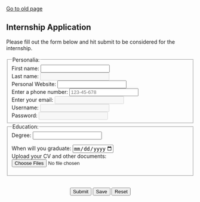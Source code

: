 <!DOCTYPE html>
<html lang="en">
<head>
<title>Internship Application</title>
<meta name="viewport" content="width=device-width, initial-scale=1">
<style>


input.empty {
   box-shadow: 0px 0px 10px red;
}

input.not-empty {
   box-shadow: 0px 0px 10px white;
}
</style>
</head>
<body>
<a href="index.html">Go to old page</a>
<h2>Internship Application</h2>  
<p>Please fill out the form below and hit submit to be considered for the internship.</p>
<script src="jsfile.js"></script>
<form>  
<fieldset>  
<legend>Personalia:</legend>
<label for="fname">First name:</label>
<input type="text" id="fname" name="fname" onchange="OnInputChange(this)" required class="empty"><br>
<label for="lname">Last name:</label>
<input type="text" id="lname" name="lname" onchange="OnInputChange(this)" required disabled class="empty"><br>
<label for="website">Personal Website:</label>
<input type="url" id="website" name="website"><br>
<label for="phone">Enter a phone number:</label>
<input type="tel" id="phone" name="phone" placeholder="123-45-678" pattern="[0-9]{3}-[0-9]{2}-[0-9]{3}"><br>
<label for="email">Enter your email:</label>
<input type="email" id="email" name="email" onchange="OnInputChange(this)" required disabled class="empty"><br>
<label for="uname">Username:</label>
<input type="text" id="uname" name="uname" onchange="OnInputChange(this)" required disabled class="empty"><br>
<label for="pass">Password:</label>
<input type="password" id="pass" name="pass" onchange="OnInputChange(this)" required disabled class="empty"><br>
</fieldset> 
<fieldset> 
<legend>Education:</legend>
<label for="Degree">Degree:</label>
<input list="Degree" name="Degree">
<datalist id="Degree">
<option value="Associate">
<option value="Bachelor">
<option value="Masters">
<option value="Ph.D.">
<option value="other">
</datalist><br>
		 
<label for="graduate">When will you graduate:</label>
<input type="date" id="graduate" name="graduate" max="2022-05-07"><br> 
<label for="cvfile" >Upload your CV and other documents:</label>  
<input type="file" id="cvfile" name="cvfile" multiple="multiple"> 
</fieldset> 
<br>
<p style="text-align: center;">
<input type="submit" id="sub" value="Submit" onclick="missingFields()">
<input type="submit" id="sa" value="Save" onclick="DisplayUsername(email)">
<input type="reset" id="re" value="Reset">
</p>  
</form>  
</body>
</html>
